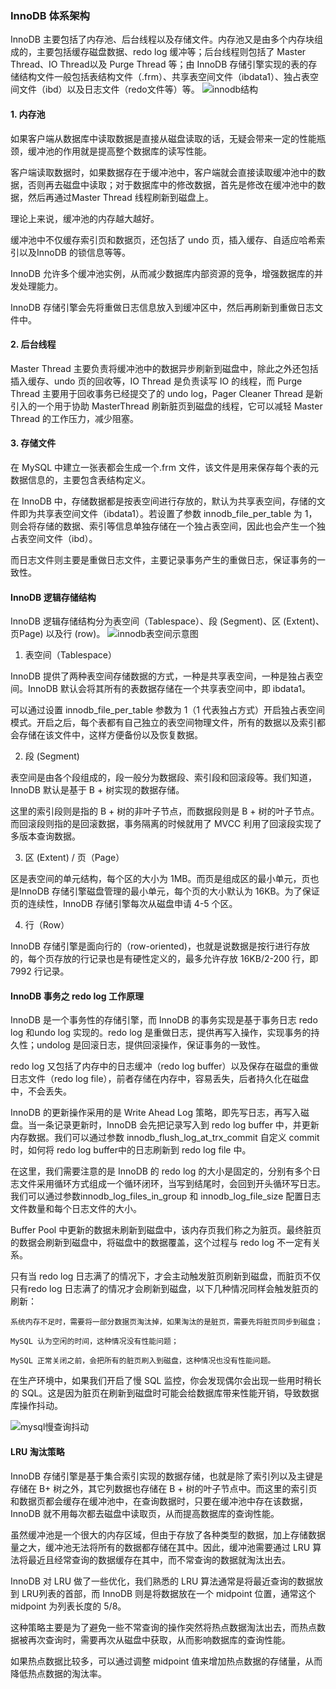 ### InnoDB 体系架构
InnoDB 主要包括了内存池、后台线程以及存储文件。内存池又是由多个内存块组成的，主要包括缓存磁盘数据、redo log 缓冲等；后台线程则包括了 Master Thread、IO Thread以及 Purge Thread 等；由 InnoDB 存储引擎实现的表的存储结构文件一般包括表结构文件（.frm）、共享表空间文件（ibdata1）、独占表空间文件（ibd）以及日志文件（redo文件等）等。
![innodb结构](images/innodb结构.png)

#### 1. 内存池
如果客户端从数据库中读取数据是直接从磁盘读取的话，无疑会带来一定的性能瓶颈，缓冲池的作用就是提高整个数据库的读写性能。

客户端读取数据时，如果数据存在于缓冲池中，客户端就会直接读取缓冲池中的数据，否则再去磁盘中读取；对于数据库中的修改数据，首先是修改在缓冲池中的数据，然后再通过Master Thread 线程刷新到磁盘上。

理论上来说，缓冲池的内存越大越好。

缓冲池中不仅缓存索引页和数据页，还包括了 undo 页，插入缓存、自适应哈希索引以及InnoDB 的锁信息等等。

InnoDB 允许多个缓冲池实例，从而减少数据库内部资源的竞争，增强数据库的并发处理能力。

InnoDB 存储引擎会先将重做日志信息放入到缓冲区中，然后再刷新到重做日志文件中。

#### 2. 后台线程
Master Thread 主要负责将缓冲池中的数据异步刷新到磁盘中，除此之外还包括插入缓存、undo 页的回收等，IO Thread 是负责读写 IO 的线程，而 Purge Thread 主要用于回收事务已经提交了的 undo log，Pager Cleaner Thread 是新引入的一个用于协助 MasterThread 刷新脏页到磁盘的线程，它可以减轻 Master Thread 的工作压力，减少阻塞。

#### 3. 存储文件
在 MySQL 中建立一张表都会生成一个.frm 文件，该文件是用来保存每个表的元数据信息的，主要包含表结构定义。

在 InnoDB 中，存储数据都是按表空间进行存放的，默认为共享表空间，存储的文件即为共享表空间文件（ibdata1）。若设置了参数 innodb_file_per_table 为 1，则会将存储的数据、索引等信息单独存储在一个独占表空间，因此也会产生一个独占表空间文件（ibd）。

而日志文件则主要是重做日志文件，主要记录事务产生的重做日志，保证事务的一致性。

#### InnoDB 逻辑存储结构
InnoDB 逻辑存储结构分为表空间（Tablespace）、段 (Segment)、区 (Extent)、页Page) 以及行 (row)。
![innodb表空间示意图](images/innodb表空间示意图.png)

1. 表空间（Tablespace）

InnoDB 提供了两种表空间存储数据的方式，一种是共享表空间，一种是独占表空间。InnoDB 默认会将其所有的表数据存储在一个共享表空间中，即 ibdata1。

可以通过设置 innodb_file_per_table 参数为 1（1 代表独占方式）开启独占表空间模式。开启之后，每个表都有自己独立的表空间物理文件，所有的数据以及索引都会存储在该文件中，这样方便备份以及恢复数据。

2. 段 (Segment)

表空间是由各个段组成的，段一般分为数据段、索引段和回滚段等。我们知道，InnoDB 默认是基于 B + 树实现的数据存储。

这里的索引段则是指的 B + 树的非叶子节点，而数据段则是 B + 树的叶子节点。而回滚段则指的是回滚数据，事务隔离的时候就用了 MVCC 利用了回滚段实现了多版本查询数据。

3. 区 (Extent) / 页（Page）

区是表空间的单元结构，每个区的大小为 1MB。而页是组成区的最小单元，页也是InnoDB 存储引擎磁盘管理的最小单元，每个页的大小默认为 16KB。为了保证页的连续性，InnoDB 存储引擎每次从磁盘申请 4-5 个区。

4. 行（Row）

InnoDB 存储引擎是面向行的（row-oriented)，也就是说数据是按行进行存放的，每个页存放的行记录也是有硬性定义的，最多允许存放 16KB/2-200 行，即 7992 行记录。

#### InnoDB 事务之 redo log 工作原理
InnoDB 是一个事务性的存储引擎，而 InnoDB 的事务实现是基于事务日志 redo log 和undo log 实现的。redo log 是重做日志，提供再写入操作，实现事务的持久性；undolog 是回滚日志，提供回滚操作，保证事务的一致性。

redo log 又包括了内存中的日志缓冲（redo log buffer）以及保存在磁盘的重做日志文件（redo log file），前者存储在内存中，容易丢失，后者持久化在磁盘中，不会丢失。

InnoDB 的更新操作采用的是 Write Ahead Log 策略，即先写日志，再写入磁盘。当一条记录更新时，InnoDB 会先把记录写入到 redo log buffer 中，并更新内存数据。我们可以通过参数 innodb_flush_log_at_trx_commit 自定义 commit 时，如何将 redo log buffer中的日志刷新到 redo log file 中。

在这里，我们需要注意的是 InnoDB 的 redo log 的大小是固定的，分别有多个日志文件采用循环方式组成一个循环闭环，当写到结尾时，会回到开头循环写日志。我们可以通过参数innodb_log_files_in_group 和 innodb_log_file_size 配置日志文件数量和每个日志文件的大小。

Buffer Pool 中更新的数据未刷新到磁盘中，该内存页我们称之为脏页。最终脏页的数据会刷新到磁盘中，将磁盘中的数据覆盖，这个过程与 redo log 不一定有关系。

只有当 redo log 日志满了的情况下，才会主动触发脏页刷新到磁盘，而脏页不仅只有redo log 日志满了的情况才会刷新到磁盘，以下几种情况同样会触发脏页的刷新：
```text
系统内存不足时，需要将一部分数据页淘汰掉，如果淘汰的是脏页，需要先将脏页同步到磁盘；

MySQL 认为空闲的时间，这种情况没有性能问题；

MySQL 正常关闭之前，会把所有的脏页刷入到磁盘，这种情况也没有性能问题。
```

在生产环境中，如果我们开启了慢 SQL 监控，你会发现偶尔会出现一些用时稍长的 SQL。这是因为脏页在刷新到磁盘时可能会给数据库带来性能开销，导致数据库操作抖动。

![mysql慢查询抖动](images/mysql慢查询抖动.png)

#### LRU 淘汰策略
InnoDB 存储引擎是基于集合索引实现的数据存储，也就是除了索引列以及主键是存储在 B+ 树之外，其它列数据也存储在 B + 树的叶子节点中。而这里的索引页和数据页都会缓存在缓冲池中，在查询数据时，只要在缓冲池中存在该数据，InnoDB 就不用每次都去磁盘中读取页，从而提高数据库的查询性能。

虽然缓冲池是一个很大的内存区域，但由于存放了各种类型的数据，加上存储数据量之大，缓冲池无法将所有的数据都存储在其中。因此，缓冲池需要通过 LRU 算法将最近且经常查询的数据缓存在其中，而不常查询的数据就淘汰出去。

InnoDB 对 LRU 做了一些优化，我们熟悉的 LRU 算法通常是将最近查询的数据放到 LRU列表的首部，而 InnoDB 则是将数据放在一个 midpoint 位置，通常这个 midpoint 为列表长度的 5/8。

这种策略主要是为了避免一些不常查询的操作突然将热点数据淘汰出去，而热点数据被再次查询时，需要再次从磁盘中获取，从而影响数据库的查询性能。

如果热点数据比较多，可以通过调整 midpoint 值来增加热点数据的存储量，从而降低热点数据的淘汰率。

